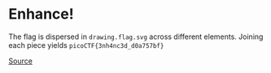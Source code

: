 # Enhance!

The flag is dispersed in `drawing.flag.svg` across different elements. Joining each piece yields `picoCTF{3nh4nc3d_d0a757bf}`

<a href="https://play.picoctf.org/practice/challenge/265">Source</a>
